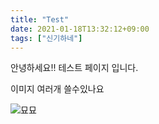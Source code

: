 ```yaml
---
title: "Test"
date: 2021-01-18T13:32:12+09:00
tags: ["신기하네"]
---
```


안녕하세요!!
테스트 페이지 입니다.


이미지 여러개 쓸수있나요 

<p align="left">
  <img src="/image/mm_playmobile.png" alt="묘묘"/>
</p>

